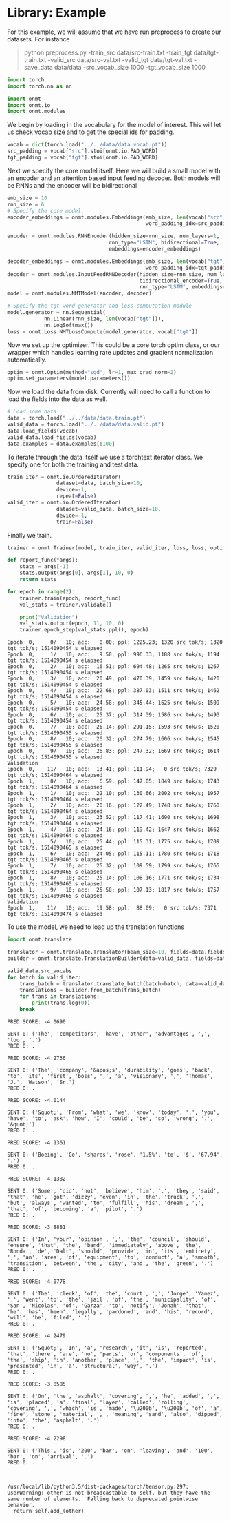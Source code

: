 # Library: Example

For this example, we will assume that we have run preprocess to
create our datasets. For instance

> python preprocess.py -train_src data/src-train.txt -train_tgt data/tgt-train.txt -valid_src data/src-val.txt -valid_tgt data/tgt-val.txt -save_data data/data -src_vocab_size 1000 -tgt_vocab_size 1000



```python
import torch
import torch.nn as nn

import onmt
import onmt.io
import onmt.modules
```

We begin by loading in the vocabulary for the model of interest. This will let us check vocab size and to get the special ids for padding.


```python
vocab = dict(torch.load("../../data/data.vocab.pt"))
src_padding = vocab["src"].stoi[onmt.io.PAD_WORD]
tgt_padding = vocab["tgt"].stoi[onmt.io.PAD_WORD]
```

Next we specify the core model itself. Here we will build a small model with an encoder and an attention based input feeding decoder. Both models will be RNNs and the encoder will be bidirectional


```python
emb_size = 10
rnn_size = 6
# Specify the core model.
encoder_embeddings = onmt.modules.Embeddings(emb_size, len(vocab["src"]),
                                             word_padding_idx=src_padding)

encoder = onmt.modules.RNNEncoder(hidden_size=rnn_size, num_layers=1,
                                 rnn_type="LSTM", bidirectional=True,
                                 embeddings=encoder_embeddings)

decoder_embeddings = onmt.modules.Embeddings(emb_size, len(vocab["tgt"]),
                                             word_padding_idx=tgt_padding)
decoder = onmt.modules.InputFeedRNNDecoder(hidden_size=rnn_size, num_layers=1,
                                           bidirectional_encoder=True,
                                           rnn_type="LSTM", embeddings=decoder_embeddings)
model = onmt.modules.NMTModel(encoder, decoder)

# Specify the tgt word generator and loss computation module
model.generator = nn.Sequential(
            nn.Linear(rnn_size, len(vocab["tgt"])),
            nn.LogSoftmax())
loss = onmt.Loss.NMTLossCompute(model.generator, vocab["tgt"])
```

Now we set up the optimizer. This could be a core torch optim class, or our wrapper which handles learning rate updates and gradient normalization automatically.


```python
optim = onmt.Optim(method="sgd", lr=1, max_grad_norm=2)
optim.set_parameters(model.parameters())
```

Now we load the data from disk. Currently will need to call a function to load the fields into the data as well.


```python
# Load some data
data = torch.load("../../data/data.train.pt")
valid_data = torch.load("../../data/data.valid.pt")
data.load_fields(vocab)
valid_data.load_fields(vocab)
data.examples = data.examples[:100]
```

To iterate through the data itself we use a torchtext iterator class. We specify one for both the training and test data.


```python
train_iter = onmt.io.OrderedIterator(
                dataset=data, batch_size=10,
                device=-1,
                repeat=False)
valid_iter = onmt.io.OrderedIterator(
                dataset=valid_data, batch_size=10,
                device=-1,
                train=False)
```

Finally we train.


```python
trainer = onmt.Trainer(model, train_iter, valid_iter, loss, loss, optim)

def report_func(*args):
    stats = args[-1]
    stats.output(args[0], args[1], 10, 0)
    return stats

for epoch in range(2):
    trainer.train(epoch, report_func)
    val_stats = trainer.validate()

    print("Validation")
    val_stats.output(epoch, 11, 10, 0)
    trainer.epoch_step(val_stats.ppl(), epoch)
```

    Epoch  0,     0/   10; acc:   0.00; ppl: 1225.23; 1320 src tok/s; 1320 tgt tok/s; 1514090454 s elapsed
    Epoch  0,     1/   10; acc:   9.50; ppl: 996.33; 1188 src tok/s; 1194 tgt tok/s; 1514090454 s elapsed
    Epoch  0,     2/   10; acc:  16.51; ppl: 694.48; 1265 src tok/s; 1267 tgt tok/s; 1514090454 s elapsed
    Epoch  0,     3/   10; acc:  20.49; ppl: 470.39; 1459 src tok/s; 1420 tgt tok/s; 1514090454 s elapsed
    Epoch  0,     4/   10; acc:  22.68; ppl: 387.03; 1511 src tok/s; 1462 tgt tok/s; 1514090454 s elapsed
    Epoch  0,     5/   10; acc:  24.58; ppl: 345.44; 1625 src tok/s; 1509 tgt tok/s; 1514090454 s elapsed
    Epoch  0,     6/   10; acc:  25.37; ppl: 314.39; 1586 src tok/s; 1493 tgt tok/s; 1514090454 s elapsed
    Epoch  0,     7/   10; acc:  26.14; ppl: 291.15; 1593 src tok/s; 1520 tgt tok/s; 1514090455 s elapsed
    Epoch  0,     8/   10; acc:  26.32; ppl: 274.79; 1606 src tok/s; 1545 tgt tok/s; 1514090455 s elapsed
    Epoch  0,     9/   10; acc:  26.83; ppl: 247.32; 1669 src tok/s; 1614 tgt tok/s; 1514090455 s elapsed
    Validation
    Epoch  0,    11/   10; acc:  13.41; ppl: 111.94;   0 src tok/s; 7329 tgt tok/s; 1514090464 s elapsed
    Epoch  1,     0/   10; acc:   6.59; ppl: 147.05; 1849 src tok/s; 1743 tgt tok/s; 1514090464 s elapsed
    Epoch  1,     1/   10; acc:  22.10; ppl: 130.66; 2002 src tok/s; 1957 tgt tok/s; 1514090464 s elapsed
    Epoch  1,     2/   10; acc:  20.16; ppl: 122.49; 1748 src tok/s; 1760 tgt tok/s; 1514090464 s elapsed
    Epoch  1,     3/   10; acc:  23.52; ppl: 117.41; 1690 src tok/s; 1698 tgt tok/s; 1514090464 s elapsed
    Epoch  1,     4/   10; acc:  24.16; ppl: 119.42; 1647 src tok/s; 1662 tgt tok/s; 1514090464 s elapsed
    Epoch  1,     5/   10; acc:  25.44; ppl: 115.31; 1775 src tok/s; 1709 tgt tok/s; 1514090465 s elapsed
    Epoch  1,     6/   10; acc:  24.05; ppl: 115.11; 1780 src tok/s; 1718 tgt tok/s; 1514090465 s elapsed
    Epoch  1,     7/   10; acc:  25.32; ppl: 109.59; 1799 src tok/s; 1765 tgt tok/s; 1514090465 s elapsed
    Epoch  1,     8/   10; acc:  25.14; ppl: 108.16; 1771 src tok/s; 1734 tgt tok/s; 1514090465 s elapsed
    Epoch  1,     9/   10; acc:  25.58; ppl: 107.13; 1817 src tok/s; 1757 tgt tok/s; 1514090465 s elapsed
    Validation
    Epoch  1,    11/   10; acc:  19.58; ppl:  88.09;   0 src tok/s; 7371 tgt tok/s; 1514090474 s elapsed


To use the model, we need to load up the translation functions


```python
import onmt.translate
```


```python
translator = onmt.translate.Translator(beam_size=10, fields=data.fields, model=model)
builder = onmt.translate.TranslationBuilder(data=valid_data, fields=data.fields)

valid_data.src_vocabs
for batch in valid_iter:
    trans_batch = translator.translate_batch(batch=batch, data=valid_data)
    translations = builder.from_batch(trans_batch)
    for trans in translations:
        print(trans.log(0))
    break
```

    PRED SCORE: -4.0690

    SENT 0: ('The', 'competitors', 'have', 'other', 'advantages', ',', 'too', '.')
    PRED 0: .

    PRED SCORE: -4.2736

    SENT 0: ('The', 'company', '&apos;s', 'durability', 'goes', 'back', 'to', 'its', 'first', 'boss', ',', 'a', 'visionary', ',', 'Thomas', 'J.', 'Watson', 'Sr.')
    PRED 0: .

    PRED SCORE: -4.0144

    SENT 0: ('&quot;', 'From', 'what', 'we', 'know', 'today', ',', 'you', 'have', 'to', 'ask', 'how', 'I', 'could', 'be', 'so', 'wrong', '.', '&quot;')
    PRED 0: .

    PRED SCORE: -4.1361

    SENT 0: ('Boeing', 'Co', 'shares', 'rose', '1.5%', 'to', '$', '67.94', '.')
    PRED 0: .

    PRED SCORE: -4.1382

    SENT 0: ('Some', 'did', 'not', 'believe', 'him', ',', 'they', 'said', 'that', 'he', 'got', 'dizzy', 'even', 'in', 'the', 'truck', ',', 'but', 'always', 'wanted', 'to', 'fulfill', 'his', 'dream', ',', 'that', 'of', 'becoming', 'a', 'pilot', '.')
    PRED 0: .

    PRED SCORE: -3.8881

    SENT 0: ('In', 'your', 'opinion', ',', 'the', 'council', 'should', 'ensure', 'that', 'the', 'band', 'immediately', 'above', 'the', 'Ronda', 'de', 'Dalt', 'should', 'provide', 'in', 'its', 'entirety', ',', 'an', 'area', 'of', 'equipment', 'to', 'conduct', 'a', 'smooth', 'transition', 'between', 'the', 'city', 'and', 'the', 'green', '.')
    PRED 0: .

    PRED SCORE: -4.0778

    SENT 0: ('The', 'clerk', 'of', 'the', 'court', ',', 'Jorge', 'Yanez', ',', 'went', 'to', 'the', 'jail', 'of', 'the', 'municipality', 'of', 'San', 'Nicolas', 'of', 'Garza', 'to', 'notify', 'Jonah', 'that', 'he', 'has', 'been', 'legally', 'pardoned', 'and', 'his', 'record', 'will', 'be', 'filed', '.')
    PRED 0: .

    PRED SCORE: -4.2479

    SENT 0: ('&quot;', 'In', 'a', 'research', 'it', 'is', 'reported', 'that', 'there', 'are', 'no', 'parts', 'or', 'components', 'of', 'the', 'ship', 'in', 'another', 'place', ',', 'the', 'impact', 'is', 'presented', 'in', 'a', 'structural', 'way', '.')
    PRED 0: .

    PRED SCORE: -3.8585

    SENT 0: ('On', 'the', 'asphalt', 'covering', ',', 'he', 'added', ',', 'is', 'placed', 'a', 'final', 'layer', 'called', 'rolling', 'covering', ',', 'which', 'is', 'made', '\u200b', '\u200b', 'of', 'a', 'fine', 'stone', 'material', ',', 'meaning', 'sand', 'also', 'dipped', 'into', 'the', 'asphalt', '.')
    PRED 0: .

    PRED SCORE: -4.2298

    SENT 0: ('This', 'is', '200', 'bar', 'on', 'leaving', 'and', '100', 'bar', 'on', 'arrival', '.')
    PRED 0: .



    /usr/local/lib/python3.5/dist-packages/torch/tensor.py:297: UserWarning: other is not broadcastable to self, but they have the same number of elements.  Falling back to deprecated pointwise behavior.
      return self.add_(other)
